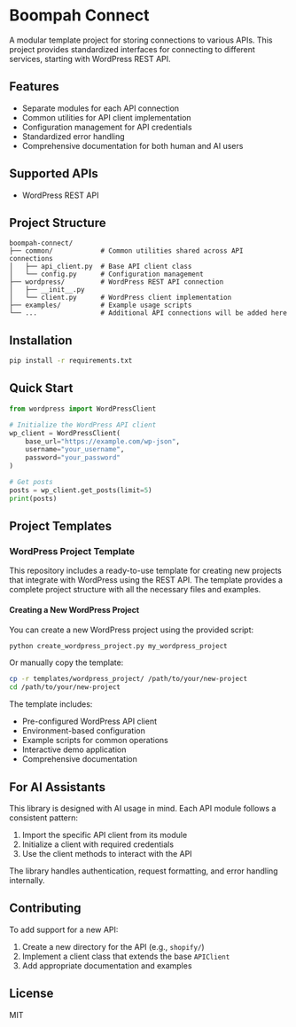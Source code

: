 # Boompah Connect

A modular template project for storing connections to various APIs. This project provides standardized interfaces for connecting to different services, starting with WordPress REST API.

## Features

- Separate modules for each API connection
- Common utilities for API client implementation
- Configuration management for API credentials
- Standardized error handling
- Comprehensive documentation for both human and AI users

## Supported APIs

- WordPress REST API

## Project Structure

```
boompah-connect/
├── common/            # Common utilities shared across API connections
│   ├── api_client.py  # Base API client class
│   └── config.py      # Configuration management
├── wordpress/         # WordPress REST API connection
│   ├── __init__.py
│   └── client.py      # WordPress client implementation
├── examples/          # Example usage scripts
└── ...                # Additional API connections will be added here
```

## Installation

```bash
pip install -r requirements.txt
```

## Quick Start

```python
from wordpress import WordPressClient

# Initialize the WordPress API client
wp_client = WordPressClient(
    base_url="https://example.com/wp-json",
    username="your_username",
    password="your_password"
)

# Get posts
posts = wp_client.get_posts(limit=5)
print(posts)
```

## Project Templates

### WordPress Project Template

This repository includes a ready-to-use template for creating new projects that integrate with WordPress using the REST API. The template provides a complete project structure with all the necessary files and examples.

#### Creating a New WordPress Project

You can create a new WordPress project using the provided script:

```bash
python create_wordpress_project.py my_wordpress_project
```

Or manually copy the template:

```bash
cp -r templates/wordpress_project/ /path/to/your/new-project
cd /path/to/your/new-project
```

The template includes:
- Pre-configured WordPress API client
- Environment-based configuration
- Example scripts for common operations
- Interactive demo application
- Comprehensive documentation

## For AI Assistants

This library is designed with AI usage in mind. Each API module follows a consistent pattern:

1. Import the specific API client from its module
2. Initialize a client with required credentials
3. Use the client methods to interact with the API

The library handles authentication, request formatting, and error handling internally.

## Contributing

To add support for a new API:

1. Create a new directory for the API (e.g., `shopify/`)
2. Implement a client class that extends the base `APIClient`
3. Add appropriate documentation and examples

## License

MIT
